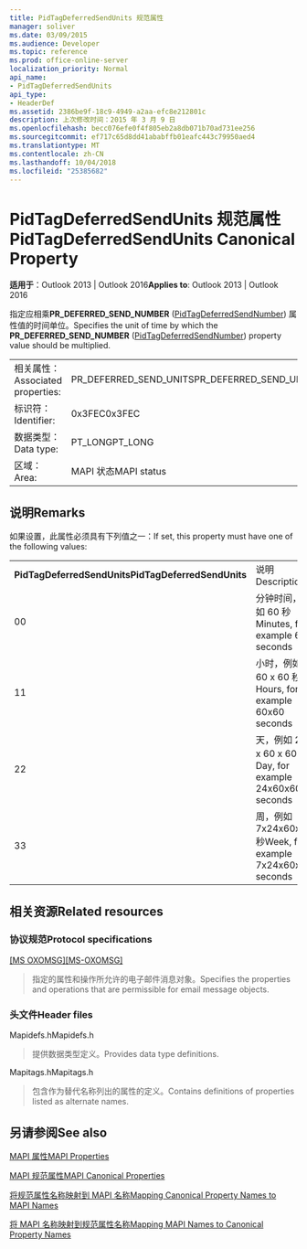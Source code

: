 ```yaml
---
title: PidTagDeferredSendUnits 规范属性
manager: soliver
ms.date: 03/09/2015
ms.audience: Developer
ms.topic: reference
ms.prod: office-online-server
localization_priority: Normal
api_name:
- PidTagDeferredSendUnits
api_type:
- HeaderDef
ms.assetid: 2386be9f-18c9-4949-a2aa-efc8e212801c
description: 上次修改时间：2015 年 3 月 9 日
ms.openlocfilehash: becc076efe0f4f805eb2a8db071b70ad731ee256
ms.sourcegitcommit: ef717c65d8dd41ababffb01eafc443c79950aed4
ms.translationtype: MT
ms.contentlocale: zh-CN
ms.lasthandoff: 10/04/2018
ms.locfileid: "25385682"
---
```

# <a name="pidtagdeferredsendunits-canonical-property"></a><span data-ttu-id="a526b-103">PidTagDeferredSendUnits 规范属性</span><span class="sxs-lookup"><span data-stu-id="a526b-103">PidTagDeferredSendUnits Canonical Property</span></span>

  
  
<span data-ttu-id="a526b-104">**适用于**：Outlook 2013 | Outlook 2016</span><span class="sxs-lookup"><span data-stu-id="a526b-104">**Applies to**: Outlook 2013 | Outlook 2016</span></span> 
  
<span data-ttu-id="a526b-105">指定应相乘**PR_DEFERRED_SEND_NUMBER** ([PidTagDeferredSendNumber](pidtagdeferredsendnumber-canonical-property.md)) 属性值的时间单位。</span><span class="sxs-lookup"><span data-stu-id="a526b-105">Specifies the unit of time by which the **PR_DEFERRED_SEND_NUMBER** ([PidTagDeferredSendNumber](pidtagdeferredsendnumber-canonical-property.md)) property value should be multiplied.</span></span>
  
|||
|:-----|:-----|
|<span data-ttu-id="a526b-106">相关属性：</span><span class="sxs-lookup"><span data-stu-id="a526b-106">Associated properties:</span></span>  <br/> |<span data-ttu-id="a526b-107">PR_DEFERRED_SEND_UNITS</span><span class="sxs-lookup"><span data-stu-id="a526b-107">PR_DEFERRED_SEND_UNITS</span></span>  <br/> |
|<span data-ttu-id="a526b-108">标识符：</span><span class="sxs-lookup"><span data-stu-id="a526b-108">Identifier:</span></span>  <br/> |<span data-ttu-id="a526b-109">0x3FEC</span><span class="sxs-lookup"><span data-stu-id="a526b-109">0x3FEC</span></span>  <br/> |
|<span data-ttu-id="a526b-110">数据类型：</span><span class="sxs-lookup"><span data-stu-id="a526b-110">Data type:</span></span>  <br/> |<span data-ttu-id="a526b-111">PT_LONG</span><span class="sxs-lookup"><span data-stu-id="a526b-111">PT_LONG</span></span>  <br/> |
|<span data-ttu-id="a526b-112">区域：</span><span class="sxs-lookup"><span data-stu-id="a526b-112">Area:</span></span>  <br/> |<span data-ttu-id="a526b-113">MAPI 状态</span><span class="sxs-lookup"><span data-stu-id="a526b-113">MAPI status</span></span>  <br/> |
   
## <a name="remarks"></a><span data-ttu-id="a526b-114">说明</span><span class="sxs-lookup"><span data-stu-id="a526b-114">Remarks</span></span>

<span data-ttu-id="a526b-115">如果设置，此属性必须具有下列值之一：</span><span class="sxs-lookup"><span data-stu-id="a526b-115">If set, this property must have one of the following values:</span></span>
  
|||
|:-----|:-----|
|<span data-ttu-id="a526b-116">**PidTagDeferredSendUnits**</span><span class="sxs-lookup"><span data-stu-id="a526b-116">**PidTagDeferredSendUnits**</span></span> <br/> |<span data-ttu-id="a526b-117">说明</span><span class="sxs-lookup"><span data-stu-id="a526b-117">Description</span></span>  <br/> |
|<span data-ttu-id="a526b-118">0</span><span class="sxs-lookup"><span data-stu-id="a526b-118">0</span></span>  <br/> |<span data-ttu-id="a526b-119">分钟时间，例如 60 秒</span><span class="sxs-lookup"><span data-stu-id="a526b-119">Minutes, for example 60 seconds</span></span>  <br/> |
|<span data-ttu-id="a526b-120">1</span><span class="sxs-lookup"><span data-stu-id="a526b-120">1</span></span>  <br/> |<span data-ttu-id="a526b-121">小时，例如 60 x 60 秒</span><span class="sxs-lookup"><span data-stu-id="a526b-121">Hours, for example 60x60 seconds</span></span>  <br/> |
|<span data-ttu-id="a526b-122">2</span><span class="sxs-lookup"><span data-stu-id="a526b-122">2</span></span>  <br/> |<span data-ttu-id="a526b-123">天，例如 24 x 60 x 60 秒</span><span class="sxs-lookup"><span data-stu-id="a526b-123">Day, for example 24x60x60 seconds</span></span>  <br/> |
|<span data-ttu-id="a526b-124">3</span><span class="sxs-lookup"><span data-stu-id="a526b-124">3</span></span>  <br/> |<span data-ttu-id="a526b-125">周，例如 7x24x60x60 秒</span><span class="sxs-lookup"><span data-stu-id="a526b-125">Week, for example 7x24x60x60 seconds</span></span>  <br/> |
   
## <a name="related-resources"></a><span data-ttu-id="a526b-126">相关资源</span><span class="sxs-lookup"><span data-stu-id="a526b-126">Related resources</span></span>

### <a name="protocol-specifications"></a><span data-ttu-id="a526b-127">协议规范</span><span class="sxs-lookup"><span data-stu-id="a526b-127">Protocol specifications</span></span>

<span data-ttu-id="a526b-128">[[MS OXOMSG]](https://msdn.microsoft.com/library/daa9120f-f325-4afb-a738-28f91049ab3c%28Office.15%29.aspx)</span><span class="sxs-lookup"><span data-stu-id="a526b-128">[[MS-OXOMSG]](https://msdn.microsoft.com/library/daa9120f-f325-4afb-a738-28f91049ab3c%28Office.15%29.aspx)</span></span>
  
> <span data-ttu-id="a526b-129">指定的属性和操作所允许的电子邮件消息对象。</span><span class="sxs-lookup"><span data-stu-id="a526b-129">Specifies the properties and operations that are permissible for email message objects.</span></span>
    
### <a name="header-files"></a><span data-ttu-id="a526b-130">头文件</span><span class="sxs-lookup"><span data-stu-id="a526b-130">Header files</span></span>

<span data-ttu-id="a526b-131">Mapidefs.h</span><span class="sxs-lookup"><span data-stu-id="a526b-131">Mapidefs.h</span></span>
  
> <span data-ttu-id="a526b-132">提供数据类型定义。</span><span class="sxs-lookup"><span data-stu-id="a526b-132">Provides data type definitions.</span></span>
    
<span data-ttu-id="a526b-133">Mapitags.h</span><span class="sxs-lookup"><span data-stu-id="a526b-133">Mapitags.h</span></span>
  
> <span data-ttu-id="a526b-134">包含作为替代名称列出的属性的定义。</span><span class="sxs-lookup"><span data-stu-id="a526b-134">Contains definitions of properties listed as alternate names.</span></span>
    
## <a name="see-also"></a><span data-ttu-id="a526b-135">另请参阅</span><span class="sxs-lookup"><span data-stu-id="a526b-135">See also</span></span>



[<span data-ttu-id="a526b-136">MAPI 属性</span><span class="sxs-lookup"><span data-stu-id="a526b-136">MAPI Properties</span></span>](mapi-properties.md)
  
[<span data-ttu-id="a526b-137">MAPI 规范属性</span><span class="sxs-lookup"><span data-stu-id="a526b-137">MAPI Canonical Properties</span></span>](mapi-canonical-properties.md)
  
[<span data-ttu-id="a526b-138">将规范属性名称映射到 MAPI 名称</span><span class="sxs-lookup"><span data-stu-id="a526b-138">Mapping Canonical Property Names to MAPI Names</span></span>](mapping-canonical-property-names-to-mapi-names.md)
  
[<span data-ttu-id="a526b-139">将 MAPI 名称映射到规范属性名称</span><span class="sxs-lookup"><span data-stu-id="a526b-139">Mapping MAPI Names to Canonical Property Names</span></span>](mapping-mapi-names-to-canonical-property-names.md)

